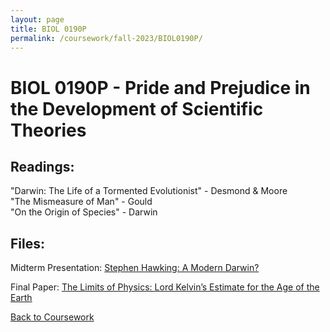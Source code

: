 ```yaml
---
layout: page
title: BIOL 0190P
permalink: /coursework/fall-2023/BIOL0190P/
---
```


# BIOL 0190P - Pride and Prejudice in the Development of Scientific Theories

## Readings:

"Darwin: The Life of a Tormented Evolutionist" - Desmond & Moore  
"The Mismeasure of Man" - Gould  
"On the Origin of Species" - Darwin

## Files:

Midterm Presentation: [Stephen Hawking: A Modern Darwin?](coursework/fall-2023/BIOL0190P/BIOL0190P-midterm-presentation.pptx)

Final Paper: [The Limits of Physics: Lord Kelvin’s Estimate for the Age of the Earth](coursework/fall-2023/BIOL0190P/BIOl0190P-final-paper.pdf)

[Back to Coursework](coursework.md)
